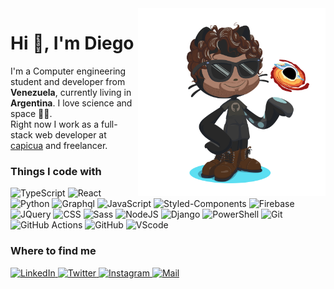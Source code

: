 <img height="300" align="right" src="./diegoasanch_github_octocat.png" alt="diegoasanch's octocat" />

# Hi 👋, I'm Diego

I'm a Computer engineering student and developer from __Venezuela__, currently living in __Argentina__.  I love science and space 🔭🌌.  
Right now I work as a full-stack web developer at [capicua](https://wearecapicua.com/) and freelancer.

### Things I code with  

<p>
  <img alt="TypeScript" src="https://img.shields.io/badge/-TypeScript-0D1117?logo=typescript&logoColor=3178C6" />
  <img alt="React" src="https://img.shields.io/badge/-ReactJS-0D1117?logo=react&logoColor=61DAFB" />
  <img alt="Python" src="https://img.shields.io/badge/-Python-0D1117?logo=python&logoColor=3776AB" />
  <img alt="Graphql" src="https://img.shields.io/badge/-Graphql-0D1117?logo=graphql&logoColor=e535ab" />
  <img alt="JavaScript" src="https://img.shields.io/badge/-JavaScript-E4E4E5?logo=javascript&logoColor=F7DF1E" />
  <img alt="Styled-Components" src="https://img.shields.io/badge/-Styled--Components-E4E4E5?logo=styled-components&logoColor=DB7093" />
  <img alt="Firebase" src="https://img.shields.io/badge/-Firebase-E4E4E5?logo=firebase&logoColor=FFCB2B" />
  <img alt="JQuery" src="https://img.shields.io/badge/-JQuery-E4E4E5?logo=jquery&logoColor=0769AD" />
  <img alt="CSS" src="https://img.shields.io/badge/-CSS-E4E4E5?logo=css3&logoColor=264DE4" />
  <img alt="Sass" src="https://img.shields.io/badge/-Sass-E4E4E5?logo=sass&logoColor=CF649A" />
  <img alt="NodeJS" src="https://img.shields.io/badge/-NodeJS-E4E4E5?logo=node.js&logoColor=339933" />
  <img alt="Django" src="https://img.shields.io/badge/-Django-E4E4E5?logo=django&logoColor=43B68A" />
  <img alt="PowerShell" src="https://img.shields.io/badge/-PowerShell-E4E4E5?logo=powershell&logoColor=0078D7" />
  <img alt="Git" src="https://img.shields.io/badge/-Git-E4E4E5?logo=git&logoColor=F05032" />
  <img alt="GitHub Actions" src="https://img.shields.io/badge/-GitHub Actions-E4E4E5?logo=github-actions&logoColor=2088FF" />
  <img alt="GitHub" src="https://img.shields.io/badge/-GitHub-E4E4E5?logo=github&logoColor=white" />
  <img alt="VScode" src="https://img.shields.io/badge/-VScode-E4E4E5?logo=visual-studio-code&logoColor=23A7F2" />
</p>

### Where to find me  

<p>
  <a href="https://www.linkedin.com/in/diegoasanch/" target="_blank">
    <img alt="LinkedIn" src="https://img.shields.io/badge/-LinkedIn-0A66C2?style=for-the-badge&logo=linkedin&logoColor=white" />
  </a>
  <a href="https://twitter.com/diegoasanch" target="_blank">
    <img alt="Twitter" src="https://img.shields.io/badge/-Twitter-1D9DEC?style=for-the-badge&logo=twitter&logoColor=white" />
  </a>
  <a href="https://www.instagram.com/diegoasanch/" target="_blank">
    <img alt="Instagram" src="https://img.shields.io/badge/-Instagram-E4405F?style=for-the-badge&logo=instagram&logoColor=white" />
  </a>
  <a href="mailto:diego@sanch.dev" target="_blank">
    <img alt="Mail" src="https://img.shields.io/badge/-Email-D14836?style=for-the-badge&logo=gmail&logoColor=white" />
  </a>
</p?
